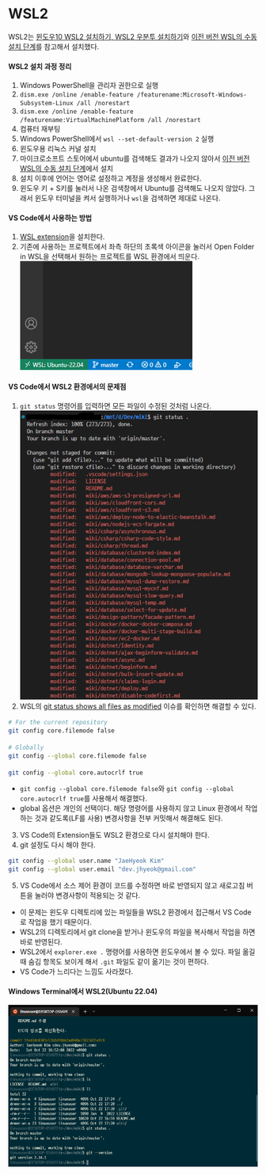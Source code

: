 # WSL2

WSL2는 [윈도우10 WSL2 설치하기, WSL2 우분투 설치하기](https://gaesae.com/161)와
[이전 버전 WSL의 수동 설치 단계](https://learn.microsoft.com/ko-kr/windows/wsl/install-manual#step-6---install-your-linux-distribution-of-choice)를 참고해서 설치했다.

#### WSL2 설치 과정 정리

1. Windows PowerShell을 관리자 권한으로 실행
2. `dism.exe /online /enable-feature /featurename:Microsoft-Windows-Subsystem-Linux /all /norestart`
3. `dism.exe /online /enable-feature /featurename:VirtualMachinePlatform /all /norestart`
4. 컴퓨터 재부팅
5. Windows PowerShell에서 `wsl --set-default-version 2` 실행
6. 윈도우용 리눅스 커널 설치
7. 마이크로소프트 스토어에서 ubuntu를 검색해도 결과가 나오지 않아서 [이전 버전 WSL의 수동 설치 단계](https://learn.microsoft.com/ko-kr/windows/wsl/install-manual#step-6---install-your-linux-distribution-of-choice)에서 설치
8. 설치 이후에 언어는 영어로 설정하고 계정을 생성해서 완료한다.
9. 윈도우 키 + S키를 눌러서 나온 검색창에서 Ubuntu를 검색해도 나오지 않았다. 그래서 윈도우 터미널을 켜서 실행하거나 `wsl`을 검색하면 제대로 나온다.

#### VS Code에서 사용하는 방법
1. [WSL extension](https://marketplace.visualstudio.com/items?itemName=ms-vscode-remote.remote-wsl)을 설치한다.
2. 기존에 사용하는 프로젝트에서 좌측 하단의 초록색 아이콘을 눌러서 Open Folder in WSL을 선택해서 원하는 프로젝트를 WSL 환경에서 띄운다.
![vscode-wsl2](./image/vscode-wsl2.png)

#### VS Code에서 WSL2 환경에서의 문제점
1. `git status` 명령어를 입력하면 모든 파일이 수정된 것처럼 나온다.
![wsl2-git-status](./image/wsl2-git-status.png)
2. WSL의 [git status shows all files as modified](https://github.com/microsoft/WSL/issues/184) 이슈를 확인하면 해결할 수 있다.
```sh
# For the current repository
git config core.filemode false   

# Globally
git config --global core.filemode false

git config --global core.autocrlf true
```
- `git config --global core.filemode false`와 `git config --global core.autocrlf true`를 사용해서 해결했다.
- global 옵션은 개인의 선택이다. 해당 명령어를 사용하지 않고 Linux 환경에서 작업하는 것과 같도록(LF를 사용) 변경사항을 전부 커밋해서 해결해도 된다.
3. VS Code의 Extension들도 WSL2 환경으로 다시 설치해야 한다.
4. git 설정도 다시 해야 한다.
```sh
git config --global user.name "JaeHyeok Kim"
git config --global user.email "dev.jhyeok@gmail.com"
```
5. VS Code에서 소스 제어 환경이 코드를 수정하면 바로 반영되지 않고 새로고침 버튼을 눌러야 변경사항이 적용되는 것 같다.
- 이 문제는 윈도우 디렉토리에 있는 파일들을 WSL2 환경에서 접근해서 VS Code로 작업을 했기 때문이다.
- WSL2의 디렉토리에서 git clone을 받거나 윈도우의 파일을 복사해서 작업을 하면 바로 반영된다.
- WSL2에서 `explorer.exe .` 명령어를 사용하면 윈도우에서 볼 수 있다. 파일 옮길 때 숨김 항목도 보이게 해서 `.git` 파일도 같이 옮기는 것이 편하다.
- VS Code가 느리다는 느낌도 사라졌다.

#### Windows Terminal에서 WSL2(Ubuntu 22.04)
![wsl2-terminal](./image/wsl2-terminal.png)